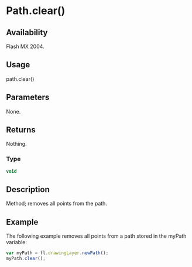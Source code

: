 # Path.clear()

## Availability

Flash MX 2004.

## Usage

path.clear()

## Parameters

None.

## Returns

Nothing.

### Type

```typescript
void
```

## Description

Method; removes all points from the path.

## Example

The following example removes all points from a path stored in the myPath variable:

```javascript
var myPath = fl.drawingLayer.newPath();
myPath.clear();
```
